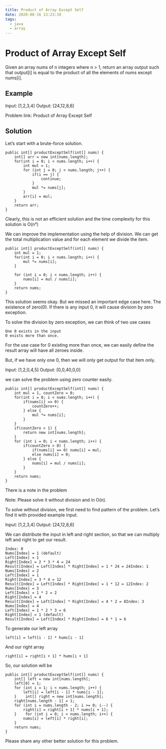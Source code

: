 ```yaml
---
title: Product of Array Except Self
date: 2020-08-16 13:23:19
tags:
  - java
  - array
---
```

# Product of Array Except Self
Given an array nums of n integers where n > 1, return an array output such that output[i] is equal to the product of all the elements of nums except nums[i].

## Example

Input:  [1,2,3,4]
Output: [24,12,8,6]

Problem link: Product of Array Except Self

## Solution

Let’s start with a brute-force solution.
```
public int[] productExceptSelf(int[] nums) {
    int[] arr = new int[nums.length];
    for(int i = 0; i < nums.length; i++) {
        int mul = 1;
        for (int j = 0; j < nums.length; j++) {
            if(i == j) {
                continue;
            }
            mul *= nums[j];
        }
        arr[i] = mul;
    }
    return arr;
}
```
Clearly, this is not an efficient solution and the time complexity for this solution is O(n²)

We can improve the implementation using the help of division. We can get the total multiplication value and for each element we divide the item.
```
public int[] productExceptSelf(int[] nums) {
    int mul = 1;
    for(int i = 0; i < nums.length; i++) {
        mul *= nums[i];
    }
    
    for (int i = 0; i < nums.length; i++) {
        nums[i] = mul / nums[i];
    }
    return nums;
}
```
This solution seems okay. But we missed an important edge case here. The existence of zero(0). If there is any input 0, it will cause division by zero exception.

To solve the division by zero exception, we can think of two use cases

    One 0 exists in the input
    0 exists more than once.

For the use case for 0 existing more than once, we can easily define the result array will have all zeroes inside.

But, if we have only one 0, then we will only get output for that item only.

Input:  [1,2,0,4,5]
Output: [0,0,40,0,0]

we can solve the problem using zero counter easily.
```
public int[] productExceptSelf(int[] nums) {
    int mul = 1, countZero = 0;
    for(int i = 0; i < nums.length; i++) {
        if(nums[i] == 0) {
            countZero++;
        } else {
            mul *= nums[i];
        }
    }
    if(countZero > 1) {
        return new int[nums.length];
    }
    for (int i = 0; i < nums.length; i++) {
        if(countZero > 0) {
            if(nums[i] == 0) nums[i] = mul;
            else nums[i] = 0;
        } else {
            nums[i] = mul / nums[i];
        }
    }
    return nums;
}
```
There is a note in the problem

Note: Please solve it without division and in O(n).

To solve without division, we first need to find pattern of the problem. Let’s find it with provided example input.

Input:  [1,2,3,4]
Output: [24,12,8,6]

We can distribute the input in left and right section, so that we can multiply left and right to get our result.
```
Index: 0
Nums[Index] = 1 (default)
Left[Index] = 1
Right[Index] = 2 * 3 * 4 = 24
Result[Index] = Left[Index] * Right[Index] = 1 * 24 = 24Index: 1
Nums[Index] = 2
Left[Index] = 1
Right[Index] = 3 * 4 = 12
Result[Index] = Left[Index] * Right[Index] = 1 * 12 = 12Index: 2
Nums[Index] = 3
Left[Index] = 1 * 2 = 2
Right[Index] = 4
Result[Index] = Left[Index] * Right[Index] = 4 * 2 = 8Index: 3
Nums[Index] = 4
Left[Index] = 1 * 2 * 3 = 6
Right[Index] = 1 (default)
Result[Index] = Left[Index] * Right[Index] = 6 * 1 = 6
```
To generate our left array
```
left[i] = left[i - 1] * hums[i - 1]
```
And our right array
```
right[i] = right[i + 1] * hums[i + 1]
```
So, our solution will be
```
public int[] productExceptSelf(int[] nums) {
    int[] left = new int[nums.length];
    left[0] = 1;
    for (int i = 1; i < nums.length; i++) {
        left[i] = left[i - 1] * nums[i - 1];
    }    int[] right = new int[nums.length];
    right[nums.length - 1] = 1;
    for (int i = nums.length - 2; i >= 0; i--) {
        right[i] = right[i + 1] * nums[i + 1];
    }    for (int i = 0; i < nums.length; i++) {
        nums[i] = left[i] * right[i];
    }
    return nums;
}
```
Please share any other better solution for this problem.